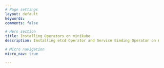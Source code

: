 ```yaml
---
# Page settings
layout: default
keywords:
comments: false

# Hero section
title: Installing Operators on minikube
description: Installing etcd Operator and Service Binding Operator on minikube

# Micro navigation
micro_nav: true

---
```

